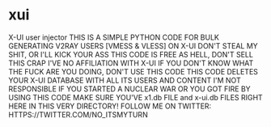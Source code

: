 # xui
X-UI user injector
THIS IS A SIMPLE PYTHON CODE FOR BULK GENERATING V2RAY USERS [VMESS & VLESS] ON X-UI 
DON'T STEAL MY SHIT, OR I'LL KICK YOUR ASS
THIS CODE IS FREE AS HELL, DON'T SELL THIS CRAP 
I'VE NO AFFILIATION WITH X-UI 
IF YOU DON'T KNOW WHAT THE FUCK ARE YOU DOING, DON'T USE THIS CODE
THIS CODE DELETES YOUR X-UI DATABASE WITH ALL ITS USERS AND CONTENT
I'M NOT RESPONSIBLE IF YOU STARTED A NUCLEAR WAR OR YOU GOT FIRE BY USING THIS CODE 
MAKE SURE YOU'VE x1.db FILE and x-ui.db FILES RIGHT HERE IN THIS VERY DIRECTORY!
FOLLOW ME ON TWITTER: HTTPS://TWITTER.COM/NO_ITSMYTURN 
